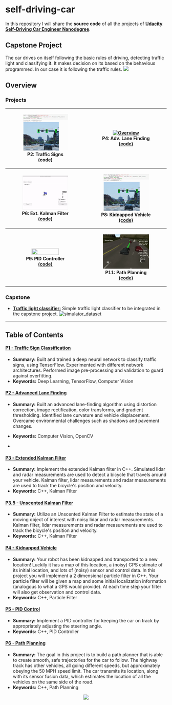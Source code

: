 # self-driving-car

In this repository I will share the **source code** of all the projects of **[Udacity Self-Driving Car Engineer Nanodegree](https://www.udacity.com/course/self-driving-car-engineer-nanodegree--nd013)**.
## Capstone Project
The car drives on itself following the basic rules of driving, detecting traffic light and classifying it. It makes decision on its based on the behavious programmed. In our case it is following the traffic rules.
<img src="https://github.com/amancodeblast/self-Driving-car/blob/master/assets/images/udacity_gif.gif?raw=true" width="500">

## Overview

### Projects

<table style="width:100%">
  <tr>
            <th><p align="center">
           <a href="https://youtu.be/MspewuQH75U"><img src="./assets/images/Traffic_light.gif" alt="Overview" width="60%" height="60%"></a>
           <br>P2: Traffic Signs
           <br><a href="./assets/readme/Trafficlight.md" name="p2_code">(code)</a>
        </p>
    </th>
            <th><p align="center">
           <a href="https://youtu.be/rbFJtXh2-G0"><img src="./assets/images/Lane_detection.gif"
           alt="Overview" width="60%" height="60%"></a>
           <br>P4: Adv. Lane Finding
           <br><a href="./assets/readme/LaneDetection.md" name="p4_code">(code)</a>
        </p>
    </th>
  </tr>
  <tr>
            <th><p align="center">
           <a href="https://youtu.be/TmfqCB15n90"><img src="./assets/images/kalman.gif"
           alt="Overview" width="60%" height="60%"></a>
           <br>P6: Ext. Kalman Filter
           <br><a href="./assets/readme/KalmanFilter.md" name="p6_code">(code)</a>
        </p>
    </th>
            <th><p align="center">
     <a href="https://youtu.be/LQjbtzQ9kBY"><img src="./assets/images/Traffic_light.gif"
      alt="Overview" width="60%" height="60%"></a>
           <br>P8: Kidnapped Vehicle
           <br><a href="./assets/readme/ParticleFilter.md" name="p8_code">(code)</a>
        </p>
    </th>
  </tr>
  <tr>
            <th><p align="center">
           <a href="https://youtu.be/9XGOQwZA3ww"><img src="./assets/images/PID_Tuned.gif
           alt="Overview" width="60%" height="60%"></a>
           <br>P9: PID Controller
           <br><a href="./assets/readme/PID_Control.md" name="p9_code">(code)</a>
        </p>
    </th>
            <th><p align="center">
           <a href="https://youtu.be/dmCbIT4eON4"><img src="./assets/images/Planning.gif"
           alt="Overview" width="60%" height="60%"></a>
           <br>P11: Path Planning
           <br><a href="./assets/readme/Path_planning.md" name="p11_code">(code)</a>
        </p>
    </th>
  </tr>
</table>

### Capstone

- [**Traffic light classifier:**](https://github.com/amancodeblast/self-Driving-car/blob/master/assets/readme/Trafficlight.md) Simple traffic light classifier to be integrated in the capstone project.
  ![simulator_dataset](https://github.com/amancodeblast/self-Driving-car/blob/master/assets/images/simulator_examples.png)

---

## Table of Contents



#### [P1 - Traffic Sign Classification](./assets/readme/Trafficlight.md)

 - **Summary:** Built and trained a deep neural network to classify traffic signs, using TensorFlow. Experimented with different network architectures. Performed image pre-processing and validation to guard against overfitting.
 - **Keywords:** Deep Learning, TensorFlow, Computer Vision

#### [P2 - Advanced Lane Finding](./assets/readme/LaneDetection.md)

 - **Summary:** Built an advanced lane-finding algorithm using distortion correction, image rectification, color transforms, and gradient thresholding. Identified lane curvature and vehicle displacement. Overcame environmental challenges such as shadows and pavement changes.
 - **Keywords:** Computer Vision, OpenCV

 - 

 #### [P3 - Extended Kalman Filter](./assets/readme/KalmanFilter.md)

 - **Summary:** Implement the extended Kalman filter in C++. Simulated lidar and radar measurements are used to detect a bicycle that travels around your vehicle. Kalman filter, lidar measurements and radar measurements are used to track the bicycle's position and velocity.
 - **Keywords:** C++, Kalman Filter

 #### [P3.5 - Unscented Kalman Filter](./assets/readme/KalmanFilter.md)

 - **Summary:**  Utilize an Unscented Kalman Filter to estimate the state of a moving object of interest with noisy lidar and radar measurements. Kalman filter, lidar measurements and radar measurements are used to track the bicycle's position and velocity.
 - **Keywords:** C++, Kalman Filter

  #### [P4 - Kidnapped Vehicle](./assets/readme/ParticleFilter.md)

 - **Summary:** Your robot has been kidnapped and transported to a new location! Luckily it has a map of this location, a (noisy) GPS estimate of its initial location, and lots of (noisy) sensor and control data. In this project you will implement a 2 dimensional particle filter in C++. Your particle filter will be given a map and some initial localization information (analogous to what a GPS would provide). At each time step your filter will also get observation and control data.
 - **Keywords:** C++, Particle Filter

 #### [P5 - PID Control](./assets/readme/PID_Control.md)

 - **Summary:** Implement a PID controller for keeping the car on track by appropriately adjusting the steering angle.
 - **Keywords:** C++, PID Controller


#### [P6 - Path Planning](./assets/readme/Path_planning.md)

- **Summary:** The goal in this project is to build a path planner that is able to create smooth, safe trajectories for the car to follow. The highway track has other vehicles, all going different speeds, but approximately obeying the 50 MPH speed limit. The car transmits its location, along with its sensor fusion data, which estimates the location of all the vehicles on the same side of the road.
- **Keywords:** C++, Path Planning



<p align="center">
  <img src="https://cdn-images-1.medium.com/max/800/1*dRJ1tz6N3MqO1iCFzlhxZg.jpeg" width="400">
</p>
